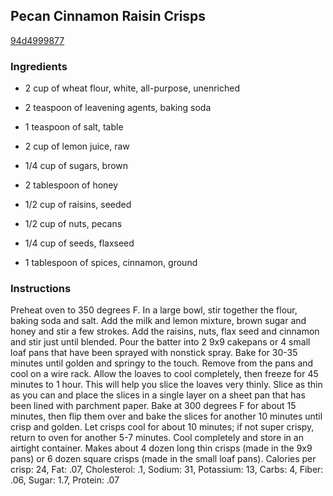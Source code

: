 ## Pecan Cinnamon Raisin Crisps

[94d4999877](http://tastykitchen.com/recipes/special-dietary-needs/vegetarian/pecan-cinnamon-raisin-crisps/)

### Ingredients

 - 2 cup of wheat flour, white, all-purpose, unenriched

 - 2 teaspoon of leavening agents, baking soda

 - 1 teaspoon of salt, table

 - 2 cup of lemon juice, raw

 - 1/4 cup of sugars, brown

 - 2 tablespoon of honey

 - 1/2 cup of raisins, seeded

 - 1/2 cup of nuts, pecans

 - 1/4 cup of seeds, flaxseed

 - 1 tablespoon of spices, cinnamon, ground

### Instructions

Preheat oven to 350 degrees F. In a large bowl, stir together the flour, baking soda and salt. Add the milk and lemon mixture, brown sugar and honey and stir a few strokes. Add the raisins, nuts, flax seed and cinnamon and stir just until blended. Pour the batter into 2 9x9 cakepans or 4 small loaf pans that have been sprayed with nonstick spray. Bake for 30-35 minutes until golden and springy to the touch. Remove from the pans and cool on a wire rack. Allow the loaves to cool completely, then freeze for 45 minutes to 1 hour. This will help you slice the loaves very thinly. Slice as thin as you can and place the slices in a single layer on a sheet pan that has been lined with parchment paper. Bake at 300 degrees F for about 15 minutes, then flip them over and bake the slices for another 10 minutes until crisp and golden. Let crisps cool for about 10 minutes; if not super crispy, return to oven for another 5-7 minutes. Cool completely and store in an airtight container. Makes about 4 dozen long thin crisps (made in the 9x9 pans) or 6 dozen square crisps (made in the small loaf pans). Calories per crisp: 24, Fat: .07, Cholesterol: .1, Sodium: 31, Potassium: 13, Carbs: 4, Fiber: .06, Sugar: 1.7, Protein: .07